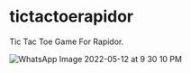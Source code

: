 # tictactoerapidor

Tic Tac Toe Game For Rapidor.


![WhatsApp Image 2022-05-12 at 9 30 10 PM](https://user-images.githubusercontent.com/105424650/168117013-b00476c7-485f-455d-af6f-ace1bfd24c94.jpeg)


